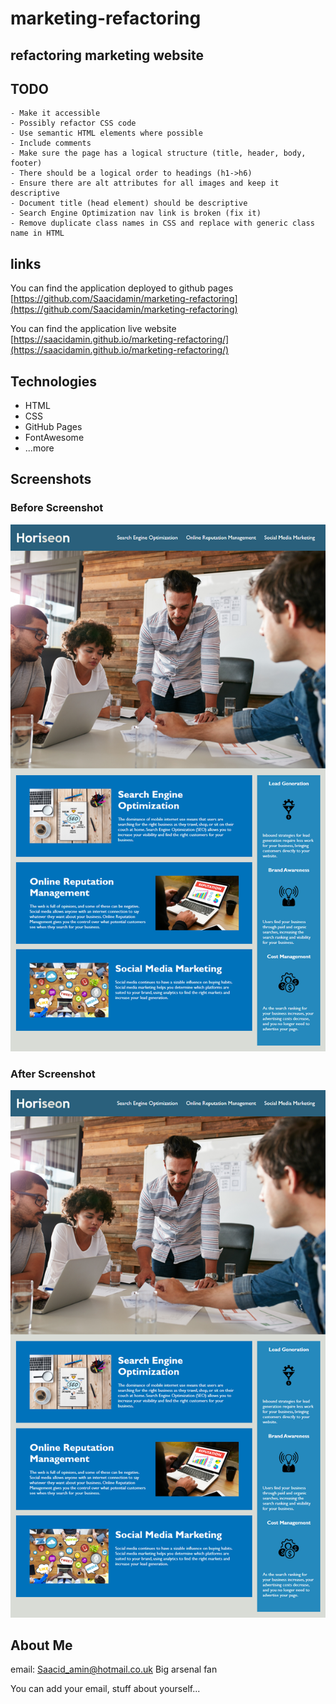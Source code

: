 # marketing-refactoring
## refactoring marketing website

## TODO
    - Make it accessible
    - Possibly refactor CSS code
    - Use semantic HTML elements where possible
    - Include comments
    - Make sure the page has a logical structure (title, header, body, footer)
    - There should be a logical order to headings (h1->h6)
    - Ensure there are alt attributes for all images and keep it descriptive
    - Document title (head element) should be descriptive
    - Search Engine Optimization nav link is broken (fix it)
    - Remove duplicate class names in CSS and replace with generic class name in HTML

## links

You can find the application deployed to github pages [https://github.com/Saacidamin/marketing-refactoring](https://github.com/Saacidamin/marketing-refactoring)

You can find the application live website [https://saacidamin.github.io/marketing-refactoring/](https://saacidamin.github.io/marketing-refactoring/)

## Technologies

- HTML
- CSS
- GitHub Pages
- FontAwesome
- ...more

## Screenshots

### Before Screenshot 

![before screen](./assets/images/before-image.png)

### After Screenshot

![after screenshot](./assets/images/after-image.png)

## About Me
email: Saacid_amin@hotmail.co.uk
Big arsenal fan

You can add your email, stuff about yourself...
